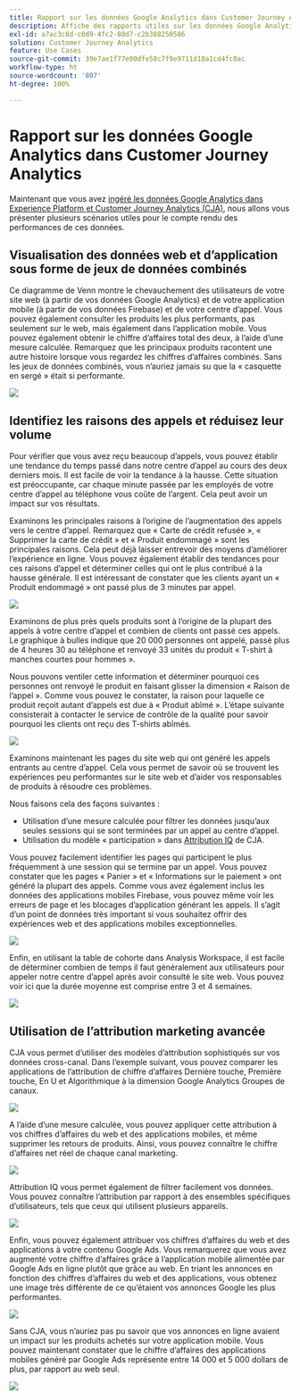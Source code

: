 ```yaml
---
title: Rapport sur les données Google Analytics dans Customer Journey Analytics
description: Affiche des rapports utiles sur les données Google Analytics dans Customer Journey Analytics
exl-id: a7ac3c8d-c0d9-4fc2-80d7-c2b388250586
solution: Customer Journey Analytics
feature: Use Cases
source-git-commit: 39e7ae1f77e00dfe58c7f9e9711d18a1cd4fc0ac
workflow-type: ht
source-wordcount: '807'
ht-degree: 100%

---
```


# Rapport sur les données Google Analytics dans Customer Journey Analytics

Maintenant que vous avez [ingéré les données Google Analytics dans Experience Platform et Customer Journey Analytics (CJA)](/help/use-cases/ga-to-cja.md), nous allons vous présenter plusieurs scénarios utiles pour le compte rendu des performances de ces données.

## Visualisation des données web et dʼapplication sous forme de jeux de données combinés

Ce diagramme de Venn montre le chevauchement des utilisateurs de votre site web (à partir de vos données Google Analytics) et de votre application mobile (à partir de vos données Firebase) et de votre centre dʼappel. Vous pouvez également consulter les produits les plus performants, pas seulement sur le web, mais également dans lʼapplication mobile. Vous pouvez également obtenir le chiffre dʼaffaires total des deux, à lʼaide dʼune mesure calculée. Remarquez que les principaux produits racontent une autre histoire lorsque vous regardez les chiffres dʼaffaires combinés. Sans les jeux de données combinés, vous nʼauriez jamais su que la « casquette en sergé » était si performante.

![](assets/combined-datasets.png)

## Identifiez les raisons des appels et réduisez leur volume

Pour vérifier que vous avez reçu beaucoup dʼappels, vous pouvez établir une tendance du temps passé dans notre centre dʼappel au cours des deux derniers mois. Il est facile de voir la tendance à la hausse. Cette situation est préoccupante, car chaque minute passée par les employés de votre centre dʼappel au téléphone vous coûte de lʼargent. Cela peut avoir un impact sur vos résultats.

Examinons les principales raisons à lʼorigine de lʼaugmentation des appels vers le centre dʼappel. Remarquez que « Carte de crédit refusée », « Supprimer la carte de crédit » et « Produit endommagé » sont les principales raisons. Cela peut déjà laisser entrevoir des moyens dʼaméliorer lʼexpérience en ligne. Vous pouvez également établir des tendances pour ces raisons dʼappel et déterminer celles qui ont le plus contribué à la hausse générale. Il est intéressant de constater que les clients ayant un « Produit endommagé » ont passé plus de 3 minutes par appel.

![](assets/call-volume.png)

Examinons de plus près quels produits sont à lʼorigine de la plupart des appels à votre centre dʼappel et combien de clients ont passé ces appels. Le graphique à bulles indique que 20 000 personnes ont appelé, passé plus de 4 heures 30 au téléphone et renvoyé 33 unités du produit « T-shirt à manches courtes pour hommes ».

Nous pouvons ventiler cette information et déterminer pourquoi ces personnes ont renvoyé le produit en faisant glisser la dimension « Raison de lʼappel ». Comme vous pouvez le constater, la raison pour laquelle ce produit reçoit autant dʼappels est due à « Produit abîmé ». Lʼétape suivante consisterait à contacter le service de contrôle de la qualité pour savoir pourquoi les clients ont reçu des T-shirts abîmés.

![](assets/call-reason.png)

Examinons maintenant les pages du site web qui ont généré les appels entrants au centre dʼappel. Cela vous permet de savoir où se trouvent les expériences peu performantes sur le site web et dʼaider vos responsables de produits à résoudre ces problèmes.

Nous faisons cela des façons suivantes :

* Utilisation dʼune mesure calculée pour filtrer les données jusquʼaux seules sessions qui se sont terminées par un appel au centre dʼappel.
* Utilisation du modèle « participation » dans [Attribution IQ](https://experienceleague.adobe.com/docs/analytics-platform/using/cja-workspace/attribution/models.html?lang=fr#cja-workspace) de CJA.

Vous pouvez facilement identifier les pages qui participent le plus fréquemment à une session qui se termine par un appel. Vous pouvez constater que les pages « Panier » et « Informations sur le paiement » ont généré la plupart des appels. Comme vous avez également inclus les données des applications mobiles Firebase, vous pouvez même voir les erreurs de page et les blocages dʼapplication générant les appels. Il sʼagit dʼun point de données très important si vous souhaitez offrir des expériences web et des applications mobiles exceptionnelles.

![](assets/contributing-pages.png)

Enfin, en utilisant la table de cohorte dans Analysis Workspace, il est facile de déterminer combien de temps il faut généralement aux utilisateurs pour appeler notre centre dʼappel après avoir consulté le site web. Vous pouvez voir ici que la durée moyenne est comprise entre 3 et 4 semaines.

![](assets/cohort.png)

## Utilisation de lʼattribution marketing avancée

CJA vous permet dʼutiliser des modèles dʼattribution sophistiqués sur vos données cross-canal. Dans lʼexemple suivant, vous pouvez comparer les applications de lʼattribution de chiffre dʼaffaires Dernière touche, Première touche, En U et Algorithmique à la dimension Google Analytics Groupes de canaux.

![](assets/mktg-attribution.png)

A lʼaide dʼune mesure calculée, vous pouvez appliquer cette attribution à vos chiffres dʼaffaires du web et des applications mobiles, et même supprimer les retours de produits. Ainsi, vous pouvez connaître le chiffre dʼaffaires net réel de chaque canal marketing.

![](assets/calc-metric.png)

Attribution IQ vous permet également de filtrer facilement vos données. Vous pouvez connaître lʼattribution par rapport à des ensembles spécifiques dʼutilisateurs, tels que ceux qui utilisent plusieurs appareils.

![](assets/filter.png)

Enfin, vous pouvez également attribuer vos chiffres dʼaffaires du web et des applications à votre contenu Google Ads. Vous remarquerez que vous avez augmenté votre chiffre dʼaffaires grâce à lʼapplication mobile alimentée par Google Ads en ligne plutôt que grâce au web. En triant les annonces en fonction des chiffres dʼaffaires du web et des applications, vous obtenez une image très différente de ce quʼétaient vos annonces Google les plus performantes.

![](assets/google-ad.png)

Sans CJA, vous nʼauriez pas pu savoir que vos annonces en ligne avaient un impact sur les produits achetés sur votre application mobile. Vous pouvez maintenant constater que le chiffre dʼaffaires des applications mobiles généré par Google Ads représente entre 14 000 et 5 000 dollars de plus, par rapport au web seul.

![](assets/google-ad2.png)
